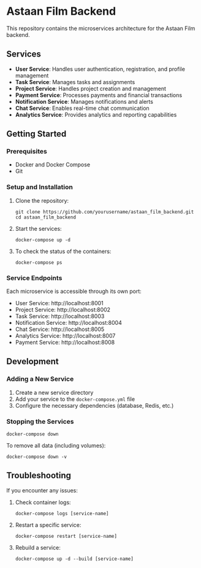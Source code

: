 # Astaan Film Backend

This repository contains the microservices architecture for the Astaan Film backend.

## Services

- **User Service**: Handles user authentication, registration, and profile management
- **Task Service**: Manages tasks and assignments
- **Project Service**: Handles project creation and management
- **Payment Service**: Processes payments and financial transactions
- **Notification Service**: Manages notifications and alerts
- **Chat Service**: Enables real-time chat communication
- **Analytics Service**: Provides analytics and reporting capabilities

## Getting Started

### Prerequisites

- Docker and Docker Compose
- Git

### Setup and Installation

1. Clone the repository:
   ```
   git clone https://github.com/yourusername/astaan_film_backend.git
   cd astaan_film_backend
   ```

2. Start the services:
   ```
   docker-compose up -d
   ```

3. To check the status of the containers:
   ```
   docker-compose ps
   ```

### Service Endpoints

Each microservice is accessible through its own port:

- User Service: http://localhost:8001
- Project Service: http://localhost:8002
- Task Service: http://localhost:8003
- Notification Service: http://localhost:8004
- Chat Service: http://localhost:8005
- Analytics Service: http://localhost:8007
- Payment Service: http://localhost:8008

## Development

### Adding a New Service

1. Create a new service directory
2. Add your service to the `docker-compose.yml` file
3. Configure the necessary dependencies (database, Redis, etc.)

### Stopping the Services

```
docker-compose down
```

To remove all data (including volumes):
```
docker-compose down -v
```

## Troubleshooting

If you encounter any issues:

1. Check container logs:
   ```
   docker-compose logs [service-name]
   ```

2. Restart a specific service:
   ```
   docker-compose restart [service-name]
   ```

3. Rebuild a service:
   ```
   docker-compose up -d --build [service-name]
   ```